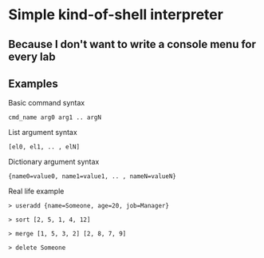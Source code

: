 # Simple kind-of-shell interpreter
## Because I don't want to write a console menu for every lab

## Examples

Basic command syntax

```
cmd_name arg0 arg1 .. argN
```

List argument syntax

```
[el0, el1, .. , elN]
```


Dictionary argument syntax

```
{name0=value0, name1=value1, .. , nameN=valueN}
```


Real life example

```
> useradd {name=Someone, age=20, job=Manager}

> sort [2, 5, 1, 4, 12]

> merge [1, 5, 3, 2] [2, 8, 7, 9]

> delete Someone

```